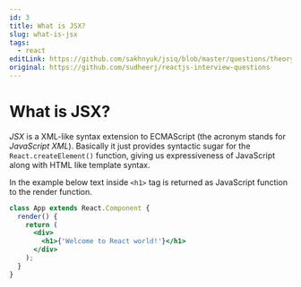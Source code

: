 ```yaml
---
id: 3
title: What is JSX?
slug: what-is-jsx
tags:
  - react
editLink: https://github.com/sakhnyuk/jsiq/blob/master/questions/theory/react/3.md
original: https://github.com/sudheerj/reactjs-interview-questions
---
```


# What is JSX?

_JSX_ is a XML-like syntax extension to ECMAScript (the acronym stands for _JavaScript XML_). Basically it just provides syntactic sugar for the `React.createElement()` function, giving us expressiveness of JavaScript along with HTML like template syntax.

In the example below text inside `<h1>` tag is returned as JavaScript function to the render function.

```jsx
class App extends React.Component {
  render() {
    return (
      <div>
        <h1>{'Welcome to React world!'}</h1>
      </div>
    );
  }
}
```